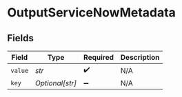 # OutputServiceNowMetadata


## Fields

| Field              | Type               | Required           | Description        |
| ------------------ | ------------------ | ------------------ | ------------------ |
| `value`            | *str*              | :heavy_check_mark: | N/A                |
| `key`              | *Optional[str]*    | :heavy_minus_sign: | N/A                |
